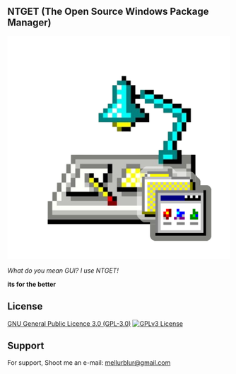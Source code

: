 ## NTGET (The Open Source Windows Package Manager)

![NTGET Logo](https://github.com/Mellurboo/NTGET/blob/0dc24e4c5b855c88420d301721616d380f7576e3/res/NTGET%20Logo.png?raw=true)

*What do you mean GUI? I use NTGET!*

**its for the better**


## License 

[GNU General Public Licence 3.0 (GPL-3.0)](https://choosealicense.com/licenses/gpl-3.0/) 
[![GPLv3 License](https://img.shields.io/badge/License-GPL%20v3-yellow.svg)](https://opensource.org/licenses/)


## Support

For support, Shoot me an e-mail: mellurblur@gmail.com

